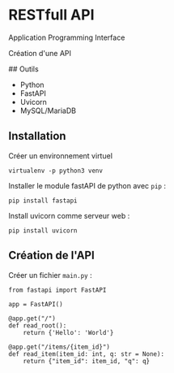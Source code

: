# RESTfull API
Application Programming Interface

Création d'une API

## Outils
- Python
- FastAPI
- Uvicorn
- MySQL/MariaDB

## Installation

Créer un environnement virtuel
```
virtualenv -p python3 venv
```

Installer le module fastAPI de python  avec `pip` :
```
pip install fastapi
```

Install uvicorn comme serveur web :
```
pip install uvicorn
```

## Création de l'API

Créer un fichier `main.py` :
```
from fastapi import FastAPI

app = FastAPI()

@app.get("/")
def read_root():
    return {'Hello': 'World'}

@app.get("/items/{item_id}")
def read_item(item_id: int, q: str = None):
    return {"item_id": item_id, "q": q}
```